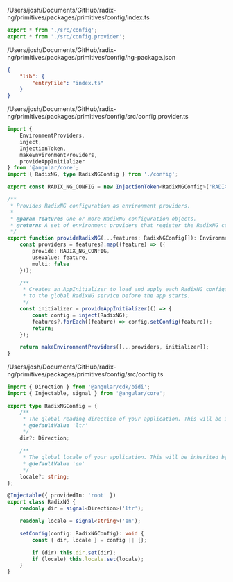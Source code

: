 /Users/josh/Documents/GitHub/radix-ng/primitives/packages/primitives/config/index.ts
```typescript
export * from './src/config';
export * from './src/config.provider';

```
/Users/josh/Documents/GitHub/radix-ng/primitives/packages/primitives/config/ng-package.json
```json
{
    "lib": {
        "entryFile": "index.ts"
    }
}

```
/Users/josh/Documents/GitHub/radix-ng/primitives/packages/primitives/config/src/config.provider.ts
```typescript
import {
    EnvironmentProviders,
    inject,
    InjectionToken,
    makeEnvironmentProviders,
    provideAppInitializer
} from '@angular/core';
import { RadixNG, type RadixNGConfig } from './config';

export const RADIX_NG_CONFIG = new InjectionToken<RadixNGConfig>('RADIX_NG_CONFIG');

/**
 * Provides RadixNG configuration as environment providers.
 *
 * @param features One or more RadixNG configuration objects.
 * @returns A set of environment providers that register the RadixNG configs.
 */
export function provideRadixNG(...features: RadixNGConfig[]): EnvironmentProviders {
    const providers = features?.map((feature) => ({
        provide: RADIX_NG_CONFIG,
        useValue: feature,
        multi: false
    }));

    /**
     * Creates an AppInitializer to load and apply each RadixNG configuration
     * to the global RadixNG service before the app starts.
     */
    const initializer = provideAppInitializer(() => {
        const config = inject(RadixNG);
        features?.forEach((feature) => config.setConfig(feature));
        return;
    });

    return makeEnvironmentProviders([...providers, initializer]);
}

```
/Users/josh/Documents/GitHub/radix-ng/primitives/packages/primitives/config/src/config.ts
```typescript
import { Direction } from '@angular/cdk/bidi';
import { Injectable, signal } from '@angular/core';

export type RadixNGConfig = {
    /**
     * The global reading direction of your application. This will be inherited by all primitives.
     * @defaultValue 'ltr'
     */
    dir?: Direction;

    /**
     * The global locale of your application. This will be inherited by all primitives.
     * @defaultValue 'en'
     */
    locale?: string;
};

@Injectable({ providedIn: 'root' })
export class RadixNG {
    readonly dir = signal<Direction>('ltr');

    readonly locale = signal<string>('en');

    setConfig(config: RadixNGConfig): void {
        const { dir, locale } = config || {};

        if (dir) this.dir.set(dir);
        if (locale) this.locale.set(locale);
    }
}

```

